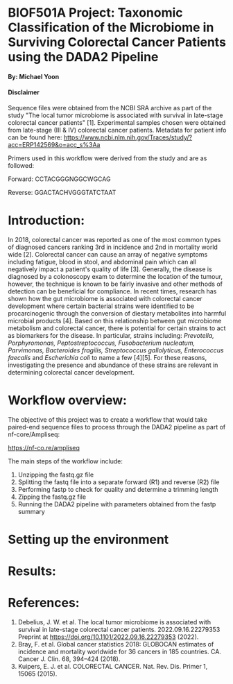# BIOF501A Project: Taxonomic Classification of the Microbiome in Surviving Colorectal Cancer Patients using the DADA2 Pipeline

#### By: Michael Yoon

#### Disclaimer
Sequence files were obtained from the NCBI SRA archive as part of the study "The local tumor microbiome is associated with survival in late-stage colorectal cancer patients" [1]. Experimental samples chosen were obtained from late-stage (III & IV) colorectal cancer patients. Metadata for patient info can be found here: https://www.ncbi.nlm.nih.gov/Traces/study/?acc=ERP142569&o=acc_s%3Aa

Primers used in this workflow were derived from the study and are as followed:

Forward: CCTACGGGNGGCWGCAG

Reverse: GGACTACHVGGGTATCTAAT

# Introduction:
In 2018, colorectal cancer was reported as one of the most common types of diagnosed cancers ranking 3rd in incidence and 2nd in mortality world wide [2]. Colorectal cancer can cause an array of negative symptoms including fatigue, blood in stool, and abdominal pain which can all negatively impact a patient's quality of life [3]. Generally, the disease is diagnosed by a colonoscopy exam to determine the location of the tumour, however, the technique is known to be fairly invasive and other methods of detection can be beneficial for compliance. In recent times, research has shown how the gut microbiome is associated with colorectal cancer development where certain bacterial strains were identified to be procarcinogenic through the conversion of diestary metabolites into harmful microbial products [4]. Based on this relationship between gut microbiome metabolism and colorectal cancer, there is potential for certain strains to act as biomarkers for the disease. In particular, strains including: _Prevotella, Porphyromonas, Peptostreptococcus, Fusobacterium nucleatum, Parvimonas, Bacteroides fragilis, Streptococcus gallolyticus, Enterococcus faecalis_ and _Escherichia coli_ to name a few [4][5]. For these reasons, investigating the presence and abundance of these strains are relevant in determining colorectal cancer development.

# Workflow overview:

The objective of this project was to create a workflow that would take paired-end sequence files to process through the DADA2 pipeline as part of nf-core/Ampliseq:

https://nf-co.re/ampliseq

The main steps of the workflow include:
1) Unzipping the fastq.gz file
2) Splitting the fastq file into a separate forward (R1) and reverse (R2) file
3) Performing fastp to check for quality and determine a trimming length
4) Zipping the fastq.gz file
5) Running the DADA2 pipeline with parameters obtained from the fastp summary

# Setting up the environment




# Results:



# References:
1. Debelius, J. W. et al. The local tumor microbiome is associated with survival in late-stage colorectal cancer patients. 2022.09.16.22279353 Preprint at https://doi.org/10.1101/2022.09.16.22279353 (2022).
2. Bray, F. et al. Global cancer statistics 2018: GLOBOCAN estimates of incidence and mortality worldwide for 36 cancers in 185 countries. CA. Cancer J. Clin. 68, 394–424 (2018).
3. Kuipers, E. J. et al. COLORECTAL CANCER. Nat. Rev. Dis. Primer 1, 15065 (2015).
